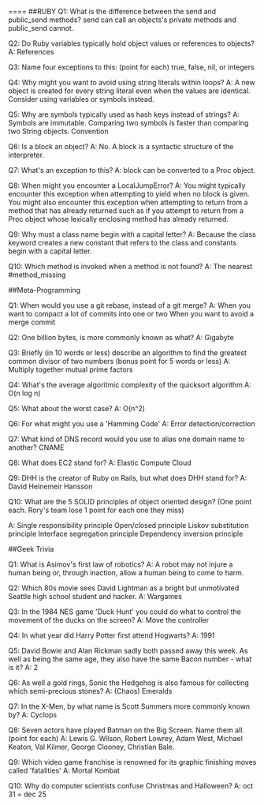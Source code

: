 ====
##RUBY
Q1: What is the difference between the send and public_send methods?
send can call an objects's private methods and public_send cannot.

Q2: Do Ruby variables typically hold object values or references to objects?
A: References

Q3: Name four exceptions to this: (point for each)
true, false, nil, or integers

Q4: Why might you want to avoid using string literals within loops?
A: A new object is created for every string literal even when the values are identical. Consider using variables or symbols instead.

Q5: Why are symbols typically used as hash keys instead of strings?
A: Symbols are immutable. Comparing two symbols is faster than comparing two String objects. Convention

Q6: Is a block an object?
A: No. A block is a syntactic structure of the interpreter. 

Q7: What's an exception to this?
A: block can be converted to a Proc object.

Q8: When might you encounter a LocalJumpError?
A: You might typically encounter this exception when attempting to yield when no block is given. You might also encounter this exception when attempting to return from a method that has already returned such as if you attempt to return from a Proc object whose lexically enclosing method has already returned.

Q9: Why must a class name begin with a capital letter?
A: Because the class keyword creates a new constant that refers to the class and constants begin with a capital letter.

Q10: Which method is invoked when a method is not found?
A: The nearest #method_missing

##Meta-Programming

Q1: When would you use a git rebase, instead of a git merge?
A: When you want to compact a lot of commits into one or two
When you want to avoid a merge commit

Q2: One billion bytes, is more commonly known as what?
A: Gigabyte

Q3: Briefly (in 10 words or less) describe an algorithm to find the greatest common divisor of two numbers (bonus point for 5 words or less)
A: Multiply together mutual prime factors

Q4: What's the average algoritmic complexity of the quicksort algorithm
A: O(n log n)

Q5: What about the worst case?
A: O(n^2)

Q6: For what might you use a 'Hamming Code'
A: Error detection/correction

Q7: What kind of DNS record would you use to alias one domain name to another?
CNAME

Q8: What does EC2 stand for?
A: Elastic Compute Cloud

Q9: DHH is the creator of Ruby on Rails, but what does DHH stand for?
A: David Heinemeir Hansson

Q10: What are the 5 SOLID principles of object oriented design? (One point each. Rory's team lose 1 point for each one they miss)

A:
Single responsibility principle
Open/closed principle
Liskov substitution principle
Interface segregation principle
Dependency inversion principle



##Geek Trivia

Q1: What is Asimov's first law of robotics?
A: A robot may not injure a human being or, through inaction, allow a human being to come to harm.

Q2: Which 80s movie sees David Lightman as a bright but unmotivated Seattle high school student and hacker.
A: Wargames

Q3: In the 1984 NES game 'Duck Hunt' you could do what to control the movement of the ducks on the screen?
A: Move the controller

Q4: In what year did Harry Potter first attend Hogwarts?
A: 1991

Q5: David Bowie and Alan Rickman sadly both passed away this week. As well as being the same age, they also have the same Bacon number - what is it?
A: 2

Q6: As well a gold rings, Sonic the Hedgehog is also famous for collecting which semi-precious stones?
A: (Chaos) Emeralds

Q7: In the X-Men, by what name is Scott Summers more commonly known by?
A: Cyclops

Q8: Seven actors have played Batman on the Big Screen. Name them all. (point for each)
A: Lewis G. Wilson, Robert Lowrey, Adam West, Michael Keaton, Val Kilmer, George Clooney, Christian Bale.

Q9: Which video game franchise is renowned for its graphic finishing moves called 'fatalities'
A: Mortal Kombat

Q10: Why do computer scientists confuse Christmas and Halloween?
A: oct 31 = dec 25
